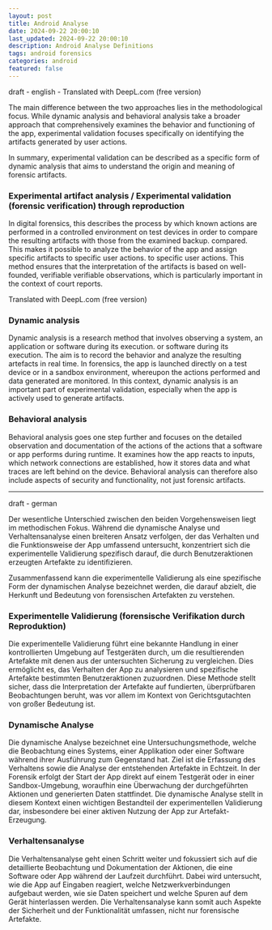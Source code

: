 ```yaml
---
layout: post
title: Android Analyse
date: 2024-09-22 20:00:10
last_updated: 2024-09-22 20:00:10
description: Android Analyse Definitions
tags: android forensics
categories: android
featured: false
---
```


draft - english - Translated with DeepL.com (free version)

The main difference between the two approaches lies in the methodological focus. While dynamic analysis and
behavioral analysis take a broader approach that comprehensively examines the behavior and functioning of the app,
experimental validation focuses specifically on identifying the artifacts generated by user actions.

In summary, experimental validation can be described as a specific form of dynamic analysis that aims to understand
the origin and meaning of forensic artifacts.

### Experimental artifact analysis / Experimental validation (forensic verification) through reproduction

In digital forensics, this describes the process by which known actions are performed in a controlled environment
on test devices in order to compare the resulting artifacts with those from the examined backup.
compared.
This makes it possible to analyze the behavior of the app and assign specific artifacts to specific user actions.
to specific user actions. This method ensures that the interpretation of the artifacts is based on well-founded, verifiable
verifiable observations, which is particularly important in the context of court reports.

Translated with DeepL.com (free version)

### Dynamic analysis

Dynamic analysis is a research method that involves observing a system, an application or software during its execution.
or software during its execution.
The aim is to record the behavior and analyze the resulting artefacts in real time.
In forensics, the app is launched directly on a test device or in a sandbox environment,
whereupon the actions performed and data generated are monitored.
In this context, dynamic analysis is an important part of experimental validation,
especially when the app is actively used to generate artifacts.

### Behavioral analysis

Behavioral analysis goes one step further and focuses on the detailed observation and documentation of the actions
of the actions that a software or app performs during runtime.
It examines how the app reacts to inputs, which network connections are established,
how it stores data and what traces are left behind on the device.
Behavioral analysis can therefore also include aspects of security and functionality,
not just forensic artifacts.

---

draft - german

Der wesentliche Unterschied zwischen den beiden Vorgehensweisen liegt im methodischen Fokus. Während die dynamische
Analyse und Verhaltensanalyse einen breiteren Ansatz verfolgen, der das Verhalten und die Funktionsweise der App
umfassend untersucht, konzentriert sich die experimentelle Validierung spezifisch darauf, die durch Benutzeraktionen
erzeugten Artefakte zu identifizieren.

Zusammenfassend kann die experimentelle Validierung als eine spezifische Form der dynamischen Analyse bezeichnet werden,
die darauf abzielt, die Herkunft und Bedeutung von forensischen Artefakten zu verstehen.

### Experimentelle Validierung (forensische Verifikation durch Reproduktion)

Die experimentelle Validierung führt eine bekannte Handlung in einer kontrollierten Umgebung auf Testgeräten durch,
um die resultierenden Artefakte mit denen aus der untersuchten Sicherung zu vergleichen.
Dies ermöglicht es, das Verhalten der App zu analysieren und spezifische Artefakte
bestimmten Benutzeraktionen zuzuordnen.
Diese Methode stellt sicher, dass die Interpretation der Artefakte auf fundierten, überprüfbaren Beobachtungen beruht,
was vor allem im Kontext von Gerichtsgutachten von großer Bedeutung ist.

### Dynamische Analyse

Die dynamische Analyse bezeichnet eine Untersuchungsmethode, welche die Beobachtung eines Systems, einer Applikation
oder einer Software während ihrer Ausführung zum Gegenstand hat.
Ziel ist die Erfassung des Verhaltens sowie die Analyse der entstehenden Artefakte in Echtzeit.
In der Forensik erfolgt der Start der App direkt auf einem Testgerät oder in einer Sandbox-Umgebung,
woraufhin eine Überwachung der durchgeführten Aktionen und generierten Daten stattfindet.
Die dynamische Analyse stellt in diesem Kontext einen wichtigen Bestandteil der experimentellen Validierung dar,
insbesondere bei einer aktiven Nutzung der App zur Artefakt-Erzeugung.

### Verhaltensanalyse

Die Verhaltensanalyse geht einen Schritt weiter und fokussiert sich auf die detaillierte Beobachtung und Dokumentation
der Aktionen, die eine Software oder App während der Laufzeit durchführt.
Dabei wird untersucht, wie die App auf Eingaben reagiert, welche Netzwerkverbindungen aufgebaut werden,
wie sie Daten speichert und welche Spuren auf dem Gerät hinterlassen werden.
Die Verhaltensanalyse kann somit auch Aspekte der Sicherheit und der Funktionalität umfassen,
nicht nur forensische Artefakte.

